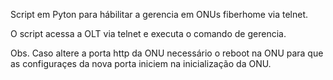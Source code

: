Script em Pyton para hábilitar a gerencia em ONUs fiberhome via telnet.

O script acessa a OLT via telnet e executa o comando de gerencia.

Obs. Caso altere a porta http da ONU  necessário o reboot na ONU para que as configuraçes da nova porta iniciem na inicialização da ONU.
